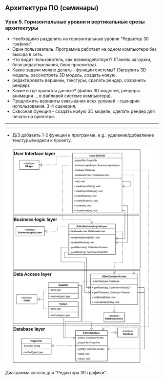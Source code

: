 ## Архитектура ПО (семинары)
### Урок 5. Горизонтальные уровни и вертикальные срезы архитектуры

 * Необходимо разделить на горизонтальные уровни "Редактор 30 графики".
 * Один пользователь. Программа работает на одном компьютере без выхода в сеть.
 * Что видит пользователь, как взаимодействует? (Панель загрузки, блок редактирования, блок просмотра).
 * Какие задачи можно делать - функции системы? (Загрузить 3D модель, рассмотреть 3D модель, создать новую,
 * редактировать вершины, текстуры, сделать рендер, сохранить рендер).
 * Какие и где хранятся данные? (файлы 3D моделей, рендеры. анимация .., в файловой системе компьютера).
 * Предложить варианты связывания всех уровней - сценарии использования. 3-4 сценария.
 * Сквозная функция - создать новую 3D модель, сделать рендер для печати на принтере.

<hr>
<hr>


 * Д/З добавить 1-2 функции к программе, e.g.: удаление/добавление текстуры/модели к проекту.

![](Diagrams/Editor3d_class_diagram.drawio.png)

Диаграмма кассов для "Редактора 30 графики".
